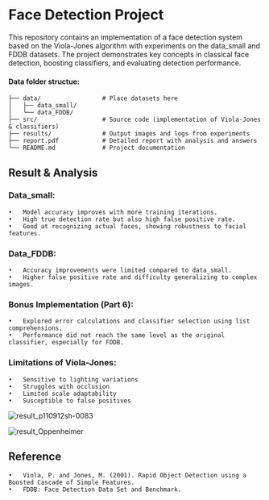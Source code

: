 # Face Detection Project
This repository contains an implementation of a face detection system based on the Viola-Jones algorithm with experiments on the data_small and FDDB datasets. The project demonstrates key concepts in classical face detection, boosting classifiers, and evaluating detection performance.


#### Data folder structue:
	├── data/                 # Place datasets here
	│   ├── data_small/       
	│   └── data_FDDB/
	├── src/                  # Source code (implementation of Viola-Jones & classifiers)
	├── results/              # Output images and logs from experiments
	├── report.pdf            # Detailed report with analysis and answers
	└── README.md             # Project documentation


## Result & Analysis

 ### Data_small:
	•	Model accuracy improves with more training iterations.
	•	High true detection rate but also high false positive rate.
	•	Good at recognizing actual faces, showing robustness to facial features.

 ### Data_FDDB:
	•	Accuracy improvements were limited compared to data_small.
	•	Higher false positive rate and difficulty generalizing to complex images.

 ### Bonus Implementation (Part 6):
	•	Explored error calculations and classifier selection using list comprehensions.
	•	Performance did not reach the same level as the original classifier, especially for FDDB.
 
 ### Limitations of Viola-Jones:
	•	Sensitive to lighting variations
	•	Struggles with occlusion
	•	Limited scale adaptability
	•	Susceptible to false positives
 
![result_p110912sh-0083](https://github.com/user-attachments/assets/74e7fa05-edb5-4f54-911d-d20b48a43a2b)

![result_Oppenheimer](https://github.com/user-attachments/assets/6a0d3b10-cda8-4c37-9f3e-808adb12c051)

## Reference
	•	Viola, P. and Jones, M. (2001). Rapid Object Detection using a Boosted Cascade of Simple Features.
	•	FDDB: Face Detection Data Set and Benchmark.
